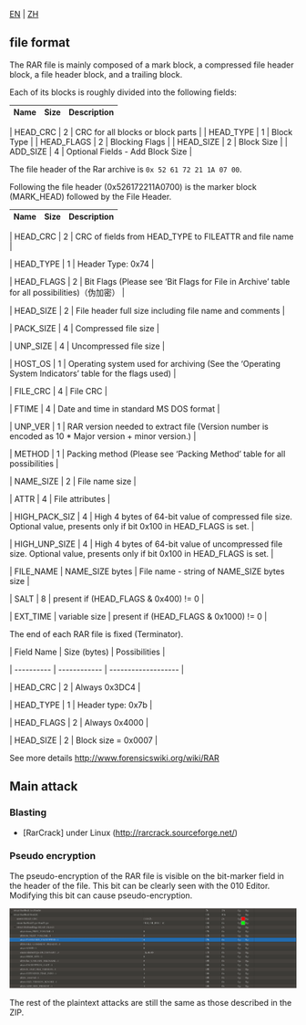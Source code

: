 [EN](./rar.md) | [ZH](./rar-zh.md)
## file format


The RAR file is mainly composed of a mark block, a compressed file header block, a file header block, and a trailing block.


Each of its blocks is roughly divided into the following fields:


| Name | Size | Description |
| ---------- | ---- | --------------------- |

| HEAD_CRC | 2 | CRC for all blocks or block parts |
| HEAD_TYPE | 1 | Block Type |
| HEAD_FLAGS | 2 | Blocking Flags |
| HEAD_SIZE | 2 | Block Size |
| ADD_SIZE | 4 | Optional Fields - Add Block Size |


The file header of the Rar archive is `0x 52 61 72 21 1A 07 00`.


Following the file header (0x526172211A0700) is the marker block (MARK_HEAD) followed by the File Header.


| Name | Size | Description |
| ------------- | --------------- | ------------------------------------------------------------------------------------------------------------------------ |

| HEAD_CRC      | 2               | CRC of fields from HEAD_TYPE to FILEATTR and file name                                                                   |

| HEAD_TYPE     | 1               | Header Type: 0x74                                                                                                        |

| HEAD_FLAGS    | 2               | Bit Flags (Please see ‘Bit Flags for File in Archive’ table for all possibilities)（伪加密）                           |

| HEAD_SIZE     | 2               | File header full size including file name and comments                                                                   |

| PACK_SIZE     | 4               | Compressed file size                                                                                                     |

| UNP_SIZE      | 4               | Uncompressed file size                                                                                                   |

| HOST_OS       | 1               | Operating system used for archiving (See the ‘Operating System Indicators’ table for the flags used)                   |

| FILE_CRC      | 4               | File CRC                                                                                                                 |

| FTIME         | 4               | Date and time in standard MS DOS format                                                                                  |

| UNP_VER       | 1               | RAR version needed to extract file (Version number is encoded as 10 * Major version + minor version.)                    |

| METHOD        | 1               | Packing method (Please see ‘Packing Method’ table for all possibilities                                                |

| NAME_SIZE     | 2               | File name size                                                                                                           |

| ATTR          | 4               | File attributes                                                                                                          |

| HIGH_PACK_SIZ | 4               | High 4 bytes of 64-bit value of compressed file size. Optional value, presents only if bit 0x100 in HEAD_FLAGS is set.   |

| HIGH_UNP_SIZE | 4               | High 4 bytes of 64-bit value of uncompressed file size. Optional value, presents only if bit 0x100 in HEAD_FLAGS is set. |

| FILE_NAME     | NAME_SIZE bytes | File name - string of NAME_SIZE bytes size                                                                               |

| SALT          | 8               | present if (HEAD_FLAGS & 0x400) != 0                                                                                     |

| EXT_TIME      | variable size   | present if (HEAD_FLAGS & 0x1000) != 0                                                                                    |



The end of each RAR file is fixed (Terminator).


| Field Name | Size (bytes) | Possibilities       |

| ---------- | ------------ | ------------------- |

| HEAD_CRC   | 2            | Always 0x3DC4       |

| HEAD_TYPE  | 1            | Header type: 0x7b   |

| HEAD_FLAGS | 2            | Always 0x4000       |

| HEAD_SIZE  | 2            | Block size = 0x0007 |



See more details <http://www.forensicswiki.org/wiki/RAR>


## Main attack


### Blasting


- [RarCrack] under Linux (http://rarcrack.sourceforge.net/)


### Pseudo encryption


The pseudo-encryption of the RAR file is visible on the bit-marker field in the header of the file. This bit can be clearly seen with the 010 Editor. Modifying this bit can cause pseudo-encryption.


![](./figure/6.png)



The rest of the plaintext attacks are still the same as those described in the ZIP.
